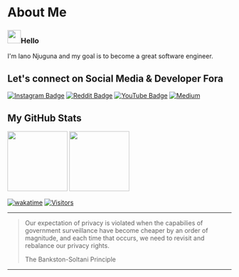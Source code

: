 # About Me

### <img src="https://raw.githubusercontent.com/iampavangandhi/iampavangandhi/master/gifs/Hi.gif" width="30px" height="30px">Hello

I'm Iano Njuguna and my goal is to become a great software engineer.

## Let's connect on Social Media & Developer Fora

[![Instagram Badge](https://img.shields.io/badge/Instagram-E4405F?style=for-the-badge&logo=instagram&logoColor=white)](https://www.instagram.com/ianonjuguna_/)
[![Reddit Badge](https://img.shields.io/badge/Reddit-FF4500?style=for-the-badge&logo=reddit&logoColor=white)](https://www.reddit.com/user/IanoChege)
[![YouTube Badge](https://img.shields.io/badge/YouTube-FF0000?style=for-the-badge&logo=youtube&logoColor=white)](https://www.youtube.com/channel/UCCm0F9CXBjKNc3aG0NdbqbA?sub_confirmation=1)
[![Medium](https://img.shields.io/badge/Medium-12100E?style=for-the-badge&logo=medium&logoColor=white)](https://medium.com/@IanoNjuguna)

## My GitHub Stats

<div>
  <img height="135px" src="https://github-readme-stats.vercel.app/api?username=IanoNjuguna&theme=nord&show_icons=true&hide_title=true&hide_border=true&hide_rank=true&include_all_commits=true&count_private=true&line_height=21">
  
  <img height="135px" src="https://github-readme-stats.vercel.app/api/top-langs/?username=IanoNjuguna&theme=nord&&hide_title=true&hide_border=true&layout=compact&langs_count=10">

</div>

[![wakatime](https://wakatime.com/badge/user/04d9ef08-6345-44d6-88a5-c4b7c8b0384e.svg)](https://wakatime.com/@04d9ef08-6345-44d6-88a5-c4b7c8b0384e)
[![Visitors](https://visitor-badge.glitch.me/badge?page_id=IanoNjuguna.IanoNjuguna)](https://github.com/IanoNjuguna)

***
> Our expectation of privacy is violated when the capabilies of government surveillance have become cheaper by an order of magnitude, and each time that occurs, we need to revisit and rebalance our privacy rights.
>
> The Bankston-Soltani Principle
***

<!--



-->
